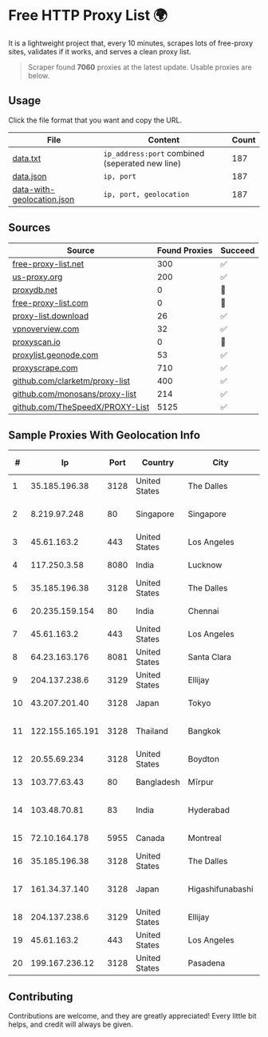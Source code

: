 
# Free HTTP Proxy List 🌍

It is a lightweight project that, every 10 minutes, scrapes lots of free-proxy sites, validates if it works, and serves a clean proxy list.


> Scraper found **7060** proxies at the latest update. Usable proxies are below.

## Usage

Click the file format that you want and copy the URL.


|File|Content|Count|
|----|-------|-----|
|[data.txt](https://raw.githubusercontent.com/themiralay/Proxy-List-World/master/data.txt)|`ip_address:port` combined (seperated new line)|187|
|[data.json](https://raw.githubusercontent.com/themiralay/Proxy-List-World/master/data.json)|`ip, port`|187|
|[data-with-geolocation.json](https://raw.githubusercontent.com/themiralay/Proxy-List-World/master/data-with-geolocation.json)|`ip, port, geolocation`|187|

## Sources

|Source|Found Proxies|Succeed|
|------|-------------|-------|
|[free-proxy-list.net](https://free-proxy-list.net)|300|✅|
|[us-proxy.org](https://www.us-proxy.org)|200|✅|
|[proxydb.net](http://proxydb.net)|0|🚫|
|[free-proxy-list.com](https://free-proxy-list.com/?page=&port=&type%5B%5D=http&type%5B%5D=https&up_time=0&search=Search)|0|🚫|
|[proxy-list.download](https://www.proxy-list.download/HTTP)|26|✅|
|[vpnoverview.com](https://vpnoverview.com/privacy/anonymous-browsing/free-proxy-servers)|32|✅|
|[proxyscan.io](https://www.proxyscan.io)|0|🚫|
|[proxylist.geonode.com](https://proxylist.geonode.com/api/proxy-list?limit=300&page=1&sort_by=lastChecked&sort_type=desc&protocols=http,https)|53|✅|
|[proxyscrape.com](https://api.proxyscrape.com/v2/?request=displayproxies&protocol=http&timeout=10000&country=all&ssl=all&anonymity=all)|710|✅|
|[github.com/clarketm/proxy-list](https://raw.githubusercontent.com/clarketm/proxy-list/master/proxy-list-raw.txt)|400|✅|
|[github.com/monosans/proxy-list](https://raw.githubusercontent.com/monosans/proxy-list/main/proxies/http.txt)|214|✅|
|[github.com/TheSpeedX/PROXY-List](https://raw.githubusercontent.com/TheSpeedX/PROXY-List/master/http.txt)|5125|✅|


## Sample Proxies With Geolocation Info

|#|Ip|Port|Country|City|Internet Service Provider|
|-|--|----|-------|----|-------------------------|
|1|35.185.196.38|3128|United States|The Dalles|Google LLC|
|2|8.219.97.248|80|Singapore|Singapore|Alibaba (US) Technology Co., Ltd.|
|3|45.61.163.2|443|United States|Los Angeles|FranTech Solutions|
|4|117.250.3.58|8080|India|Lucknow|Bharat Sanchar Nigam Ltd|
|5|35.185.196.38|3128|United States|The Dalles|Google LLC|
|6|20.235.159.154|80|India|Chennai|Microsoft Corporation|
|7|45.61.163.2|443|United States|Los Angeles|FranTech Solutions|
|8|64.23.163.176|8081|United States|Santa Clara|DigitalOcean, LLC|
|9|204.137.238.6|3129|United States|Ellijay|Apogee Telecom Inc.|
|10|43.207.201.40|3128|Japan|Tokyo|Amazon.com, Inc.|
|11|122.155.165.191|3128|Thailand|Bangkok|CAT Telecom Public Company Limited|
|12|20.55.69.234|3128|United States|Boydton|Microsoft Corporation|
|13|103.77.63.43|80|Bangladesh|Mīrpur|The Sky Traders Ltd|
|14|103.48.70.81|83|India|Hyderabad|Country Online Services PVT LTD|
|15|72.10.164.178|5955|Canada|Montreal|GloboTech Communications|
|16|35.185.196.38|3128|United States|The Dalles|Google LLC|
|17|161.34.37.140|3128|Japan|Higashifunabashi|NTT PC Communications, Inc.|
|18|204.137.238.6|3129|United States|Ellijay|Apogee Telecom Inc.|
|19|45.61.163.2|443|United States|Los Angeles|FranTech Solutions|
|20|199.167.236.12|3128|United States|Pasadena|GLOBAL IT|



## Contributing

Contributions are welcome, and they are greatly appreciated! Every
little bit helps, and credit will always be given.

